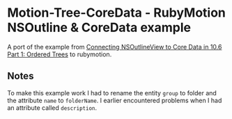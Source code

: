 # Motion-Tree-CoreData - RubyMotion NSOutline & CoreData example
A port of the example from [Connecting NSOutlineView to Core Data in 10.6 Part 1: Ordered Trees](http://lifeasclay.wordpress.com/2011/02/13/connecting-nsoutlineview-to-core-data-in-10-6-part-1-ordered-trees/) to rubymotion.

## Notes
To make this example work I had to rename the entity `group` to folder and the attribute `name` to `folderName`. I earlier encountered problems when I had an attribute called `description`.

